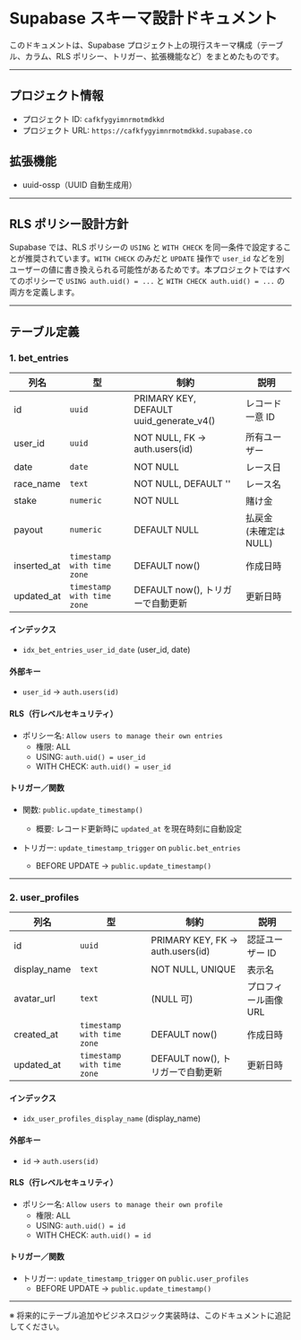 # Supabase スキーマ設計ドキュメント

このドキュメントは、Supabase プロジェクト上の現行スキーマ構成（テーブル、カラム、RLS ポリシー、トリガー、拡張機能など）をまとめたものです。

---

## プロジェクト情報

- プロジェクト ID: `cafkfygyimnrmotmdkkd`
- プロジェクト URL: `https://cafkfygyimnrmotmdkkd.supabase.co`

## 拡張機能

- uuid-ossp（UUID 自動生成用）

---

## RLS ポリシー設計方針

Supabase では、RLS ポリシーの `USING` と `WITH CHECK` を同一条件で設定することが推奨されています。`WITH CHECK` のみだと `UPDATE` 操作で `user_id` などを別ユーザーの値に書き換えられる可能性があるためです。本プロジェクトではすべてのポリシーで `USING auth.uid() = ...` と `WITH CHECK auth.uid() = ...` の両方を定義します。

---

## テーブル定義

### 1. bet_entries

| 列名        | 型                         | 制約                                    | 説明            |
| ----------- | -------------------------- | --------------------------------------- | --------------- |
| id          | `uuid`                     | PRIMARY KEY, DEFAULT uuid_generate_v4() | レコード一意 ID |
| user_id     | `uuid`                     | NOT NULL, FK → auth.users(id)           | 所有ユーザー    |
| date        | `date`                     | NOT NULL                                | レース日        |
| race_name   | `text`                     | NOT NULL, DEFAULT ''                    | レース名        |
| stake       | `numeric`                  | NOT NULL                                | 賭け金          |
| payout      | `numeric`                  | DEFAULT NULL                            | 払戻金 (未確定は NULL) |
| inserted_at | `timestamp with time zone` | DEFAULT now()                           | 作成日時        |
| updated_at  | `timestamp with time zone` | DEFAULT now(), トリガーで自動更新       | 更新日時        |

#### インデックス

- `idx_bet_entries_user_id_date` (user_id, date)

#### 外部キー

- `user_id` → `auth.users(id)`

#### RLS（行レベルセキュリティ）

- ポリシー名: `Allow users to manage their own entries`
  - 権限: ALL
  - USING: `auth.uid() = user_id`
  - WITH CHECK: `auth.uid() = user_id`

#### トリガー／関数

- 関数: `public.update_timestamp()`

  - 概要: レコード更新時に `updated_at` を現在時刻に自動設定

- トリガー: `update_timestamp_trigger` on `public.bet_entries`
  - BEFORE UPDATE → `public.update_timestamp()`

---

### 2. user_profiles

| 列名         | 型                         | 制約                              | 説明                 |
| ------------ | -------------------------- | --------------------------------- | -------------------- |
| id           | `uuid`                     | PRIMARY KEY, FK → auth.users(id)  | 認証ユーザー ID      |
| display_name | `text`                     | NOT NULL, UNIQUE                  | 表示名               |
| avatar_url   | `text`                     | (NULL 可)                         | プロフィール画像 URL |
| created_at   | `timestamp with time zone` | DEFAULT now()                     | 作成日時             |
| updated_at   | `timestamp with time zone` | DEFAULT now(), トリガーで自動更新 | 更新日時             |

#### インデックス

- `idx_user_profiles_display_name` (display_name)

#### 外部キー

- `id` → `auth.users(id)`

#### RLS（行レベルセキュリティ）

- ポリシー名: `Allow users to manage their own profile`
  - 権限: ALL
  - USING: `auth.uid() = id`
  - WITH CHECK: `auth.uid() = id`

#### トリガー／関数

- トリガー: `update_timestamp_trigger` on `public.user_profiles`
  - BEFORE UPDATE → `public.update_timestamp()`

---

※ 将来的にテーブル追加やビジネスロジック実装時は、このドキュメントに追記してください。
